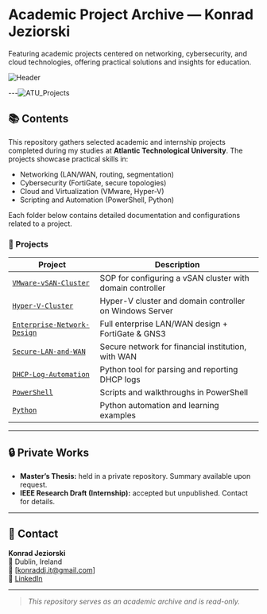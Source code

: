 # Academic Project Archive — Konrad Jeziorski

Featuring academic projects centered on networking, cybersecurity, and cloud technologies, offering practical solutions and insights for education.

![Header](A_header_graphic_for_an_academic_project_archive_a.png)

---![ATU_Projects](https://github.com/user-attachments/assets/372c323c-ebde-449c-847d-2bc9235376fe)


## 📚 Contents

This repository gathers selected academic and internship projects completed during my studies at **Atlantic Technological University**. The projects showcase practical skills in:

- Networking (LAN/WAN, routing, segmentation)
- Cybersecurity (FortiGate, secure topologies)
- Cloud and Virtualization (VMware, Hyper-V)
- Scripting and Automation (PowerShell, Python)

Each folder below contains detailed documentation and configurations related to a project.

### 🔧 Projects

| Project | Description |
|--------|-------------|
| [`VMware-vSAN-Cluster`](./VMware-vSAN-Cluster) | SOP for configuring a vSAN cluster with domain controller |
| [`Hyper-V-Cluster`](./Hyper-V-Cluster) | Hyper-V cluster and domain controller on Windows Server |
| [`Enterprise-Network-Design`](./Enterprise-Network-Design) | Full enterprise LAN/WAN design + FortiGate & GNS3 |
| [`Secure-LAN-and-WAN`](./Secure-LAN-and-WAN) | Secure network for financial institution, with WAN |
| [`DHCP-Log-Automation`](./DHCP-Log-Automation) | Python tool for parsing and reporting DHCP logs |
| [`PowerShell`](./PowerShell) | Scripts and walkthroughs in PowerShell |
| [`Python`](./Python) | Python automation and learning examples |

---

## 🔒 Private Works

- **Master’s Thesis:** held in a private repository. Summary available upon request.
- **IEEE Research Draft (Internship):** accepted but unpublished. Contact for details.

---

## 📩 Contact

**Konrad Jeziorski**  
📍 Dublin, Ireland  
📧 [konraddj.it@gmail.com]  
🔗 [LinkedIn](www.linkedin.com/in/konrad-jeziorski-5a7b84190)

---

> _This repository serves as an academic archive and is read-only._
